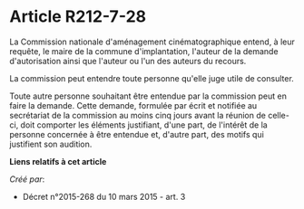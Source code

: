 # Article R212-7-28

La Commission nationale d'aménagement cinématographique entend, à leur requête, le maire de la commune d'implantation,
l'auteur de la demande d'autorisation ainsi que l'auteur ou l'un des auteurs du recours.

La commission peut entendre toute personne qu'elle juge utile de consulter.

Toute autre personne souhaitant être entendue par la commission peut en faire la demande. Cette demande, formulée par écrit
et notifiée au secrétariat de la commission au moins cinq jours avant la réunion de celle-ci, doit comporter les éléments
justifiant, d'une part, de l'intérêt de la personne concernée à être entendue et, d'autre part, des motifs qui justifient son
audition.

**Liens relatifs à cet article**

_Créé par_:

  - Décret n°2015-268 du 10 mars 2015 - art. 3
